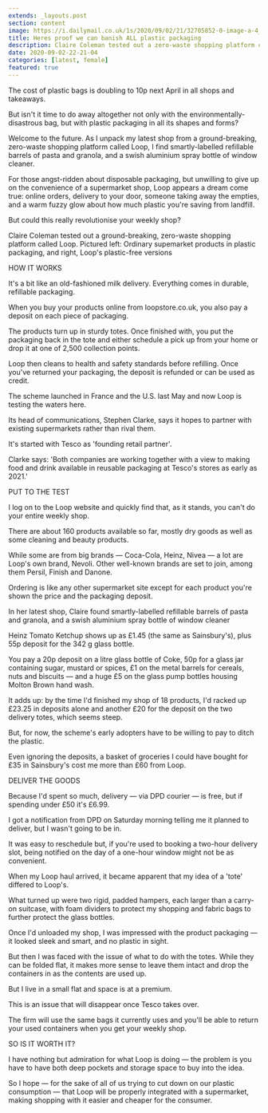 ```yaml
---
extends: _layouts.post
section: content
image: https://i.dailymail.co.uk/1s/2020/09/02/21/32705852-0-image-a-4_1599077191145.jpg 
title: Heres proof we can banish ALL plastic packaging 
description: Claire Coleman tested out a zero-waste shopping platform called Loop. Her shopping arrived in smartly-labelled refillable barrels and bottles and the service appears a dream come true. 
date: 2020-09-02-22-21-04 
categories: [latest, female] 
featured: true 
--- 
```

The cost of plastic bags is doubling to 10p next April in all shops and takeaways.

But isn't it time to do away altogether not only with the environmentally-disastrous bag, but with plastic packaging in all its shapes and forms?

Welcome to the future. As I unpack my latest shop from a ground-breaking, zero-waste shopping platform called Loop, I find smartly-labelled refillable barrels of pasta and granola, and a swish aluminium spray bottle of window cleaner.

For those angst-ridden about disposable packaging, but unwilling to give up on the convenience of a supermarket shop, Loop appears a dream come true: online orders, delivery to your door, someone taking away the empties, and a warm fuzzy glow about how much plastic you're saving from landfill.

But could this really revolutionise your weekly shop?

Claire Coleman tested out a ground-breaking, zero-waste shopping platform called Loop. Pictured left: Ordinary supemarket products in plastic packaging, and right, Loop's plastic-free versions

HOW IT WORKS

It's a bit like an old-fashioned milk delivery. Everything comes in durable, refillable packaging.

When you buy your products online from loopstore.co.uk, you also pay a deposit on each piece of packaging.

The products turn up in sturdy totes. Once finished with, you put the packaging back in the tote and either schedule a pick up from your home or drop it at one of 2,500 collection points.

Loop then cleans to health and safety standards before refilling. Once you've returned your packaging, the deposit is refunded or can be used as credit.

The scheme launched in France and the U.S. last May and now Loop is testing the waters here. 

Its head of communications, Stephen Clarke, says it hopes to partner with existing supermarkets rather than rival them.

It's started with Tesco as 'founding retail partner'. 

Clarke says: 'Both companies are working together with a view to making food and drink available in reusable packaging at Tesco's stores as early as 2021.'

PUT TO THE TEST 

I log on to the Loop website and quickly find that, as it stands, you can't do your entire weekly shop. 

There are about 160 products available so far, mostly dry goods as well as some cleaning and beauty products. 

While some are from big brands — Coca-Cola, Heinz, Nivea — a lot are Loop's own brand, Nevoli. Other well-known brands are set to join, among them Persil, Finish and Danone.

Ordering is like any other supermarket site except for each product you're shown the price and the packaging deposit.

In her latest shop, Claire found smartly-labelled refillable barrels of pasta and granola, and a swish aluminium spray bottle of window cleaner

Heinz Tomato Ketchup shows up as £1.45 (the same as Sainsbury's), plus 55p deposit for the 342 g glass bottle.

You pay a 20p deposit on a litre glass bottle of Coke, 50p for a glass jar containing sugar, mustard or spices, £1 on the metal barrels for cereals, nuts and biscuits — and a huge £5 on the glass pump bottles housing Molton Brown hand wash.

It adds up: by the time I'd finished my shop of 18 products, I'd racked up £23.25 in deposits alone and another £20 for the deposit on the two delivery totes, which seems steep.

But, for now, the scheme's early adopters have to be willing to pay to ditch the plastic. 

Even ignoring the deposits, a basket of groceries I could have bought for £35 in Sainsbury's cost me more than £60 from Loop.

DELIVER THE GOODS

Because I'd spent so much, delivery — via DPD courier — is free, but if spending under £50 it's £6.99. 

I got a notification from DPD on Saturday morning telling me it planned to deliver, but I wasn't going to be in.

It was easy to reschedule but, if you're used to booking a two-hour delivery slot, being notified on the day of a one-hour window might not be as convenient.

When my Loop haul arrived, it became apparent that my idea of a 'tote' differed to Loop's.

What turned up were two rigid, padded hampers, each larger than a carry-on suitcase, with foam dividers to protect my shopping and fabric bags to further protect the glass bottles. 

Once I'd unloaded my shop, I was impressed with the product packaging — it looked sleek and smart, and no plastic in sight.

But then I was faced with the issue of what to do with the totes. While they can be folded flat, it makes more sense to leave them intact and drop the containers in as the contents are used up. 

But I live in a small flat and space is at a premium.

This is an issue that will disappear once Tesco takes over. 

The firm will use the same bags it currently uses and you'll be able to return your used containers when you get your weekly shop.

SO IS IT WORTH IT?

I have nothing but admiration for what Loop is doing — the problem is you have to have both deep pockets and storage space to buy into the idea.

So I hope — for the sake of all of us trying to cut down on our plastic consumption — that Loop will be properly integrated with a supermarket, making shopping with it easier and cheaper for the consumer.  

